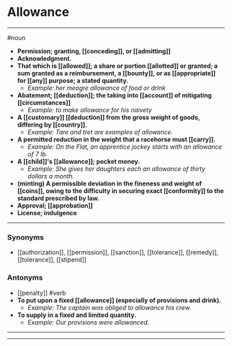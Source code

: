 # Allowance
---
#noun
- **Permission; granting, [[conceding]], or [[admitting]]**
- **Acknowledgment.**
- **That which is [[allowed]]; a share or portion [[allotted]] or granted; a sum granted as a reimbursement, a [[bounty]], or as [[appropriate]] for [[any]] purpose; a stated quantity.**
	- _Example: her meagre allowance of food or drink_
- **Abatement; [[deduction]]; the taking into [[account]] of mitigating [[circumstances]]**
	- _Example: to make allowance for his naivety_
- **A [[customary]] [[deduction]] from the gross weight of goods, differing by [[country]].**
	- _Example: Tare and tret are examples of allowance._
- **A permitted reduction in the weight that a racehorse must [[carry]].**
	- _Example: On the Flat, an apprentice jockey starts with an allowance of 7 lb._
- **A [[child]]'s [[allowance]]; pocket money.**
	- _Example: She gives her daughters each an allowance of thirty dollars a month._
- **(minting) A permissible deviation in the fineness and weight of [[coins]], owing to the difficulty in securing exact [[conformity]] to the standard prescribed by law.**
- **Approval; [[approbation]]**
- **License; indulgence**
---
### Synonyms
- [[authorization]], [[permission]], [[sanction]], [[tolerance]], [[remedy]], [[tolerance]], [[stipend]]
### Antonyms
- [[penalty]]
#verb
- **To put upon a fixed [[allowance]] (especially of provisions and drink).**
	- _Example: The captain was obliged to allowance his crew._
- **To supply in a fixed and limited quantity.**
	- _Example: Our provisions were allowanced._
---
---
